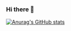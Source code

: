 ### Hi there 👋
[![Anurag's GitHub stats](https://github-readme-stats.vercel.app/api?username=j3n0st)](https://github.com/anuraghazra/github-readme-stats)

<!--
**j3n0st/j3n0st** is a ✨ _special_ ✨ repository because its `README.md` (this file) appears on your GitHub profile.

Here are some ideas to get you started:

- 🔭 I’m currently working on ...
- 🌱 I’m currently learning ...
- 👯 I’m looking to collaborate on ...
- 🤔 I’m looking for help with ...
- 💬 Ask me about ...
- 📫 How to reach me: ...
- 😄 Pronouns: ...
- ⚡ Fun fact: ...
-->
